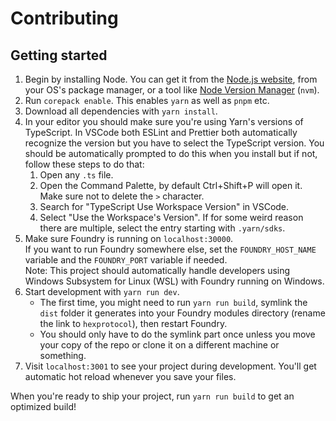 # Contributing

## Getting started

1. Begin by installing Node. You can get it from the [Node.js website](https://nodejs.org/), from your OS's package manager, or a tool like [Node Version Manager](https://github.com/nvm-sh/nvm) (`nvm`).
2. Run `corepack enable`. This enables `yarn` as well as `pnpm` etc.
3. Download all dependencies with `yarn install`.
4. In your editor you should make sure you're using Yarn's versions of TypeScript. In VSCode both ESLint and Prettier both automatically recognize the version but you have to select the TypeScript version. You should be automatically prompted to do this when you install but if not, follow these steps to do that:
   1. Open any `.ts` file.
   2. Open the Command Palette, by default Ctrl+Shift+P will open it. Make sure not to delete the `>` character.
   3. Search for "TypeScript Use Workspace Version" in VSCode.
   4. Select "Use the Workspace's Version". If for some weird reason there are multiple, select the entry starting with `.yarn/sdks`.
5. Make sure Foundry is running on `localhost:30000`.  
   If you want to run Foundry somewhere else, set the `FOUNDRY_HOST_NAME` variable and the `FOUNDRY_PORT` variable if needed.  
   Note: This project should automatically handle developers using Windows Subsystem for Linux (WSL) with Foundry running on Windows.
6. Start development with `yarn run dev`.
   - The first time, you might need to run `yarn run build`, symlink the `dist` folder it generates into your Foundry modules directory (rename the link to `hexprotocol`), then restart Foundry.
   - You should only have to do the symlink part once unless you move your copy of the repo or clone it on a different machine or something.
8. Visit `localhost:3001` to see your project during development. You'll get automatic hot reload whenever you save your files.

When you're ready to ship your project, run `yarn run build` to get an optimized build!
